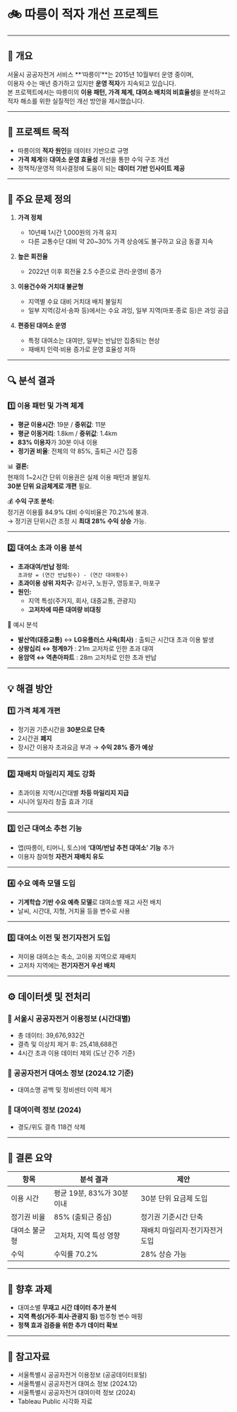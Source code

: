 # 🚲 따릉이 적자 개선 프로젝트  

---

## 📑 개요

서울시 공공자전거 서비스 **‘따릉이’**는 2015년 10월부터 운영 중이며,  
이용자 수는 매년 증가하고 있지만 **운영 적자**가 지속되고 있습니다.  
본 프로젝트에서는 따릉이의 **이용 패턴, 가격 체계, 대여소 배치의 비효율성**을 분석하고  
적자 해소를 위한 실질적인 개선 방안을 제시했습니다.

---

## 🧭 프로젝트 목적

- 따릉이의 **적자 원인**을 데이터 기반으로 규명  
- **가격 체계**와 **대여소 운영 효율성** 개선을 통한 수익 구조 개선  
- 정책적/운영적 의사결정에 도움이 되는 **데이터 기반 인사이트 제공**

---

## 🧩 주요 문제 정의

1. **가격 정체**
   - 10년째 1시간 1,000원의 가격 유지  
   - 다른 교통수단 대비 약 20~30% 가격 상승에도 불구하고 요금 동결 지속

2. **높은 회전율**
   - 2022년 이후 회전율 2.5 수준으로 관리·운영비 증가

3. **이용건수와 거치대 불균형**
   - 지역별 수요 대비 거치대 배치 불일치  
   - 일부 지역(강서·송파 등)에서는 수요 과잉, 일부 지역(마포·종로 등)은 과잉 공급

4. **편중된 대여소 운영**
   - 특정 대여소는 대여만, 일부는 반납만 집중되는 현상  
   - 재배치 인력·비용 증가로 운영 효율성 저하

---

## 🔍 분석 결과

### 1️⃣ 이용 패턴 및 가격 체계

- **평균 이용시간**: 19분 / **중위값**: 11분  
- **평균 이동거리**: 1.8km / **중위값**: 1.4km  
- **83% 이용자**가 30분 이내 이용  
- **정기권 비율**: 전체의 약 85%, 출퇴근 시간 집중

📊 **결론:**  
현재의 1~2시간 단위 이용권은 실제 이용 패턴과 불일치.  
**30분 단위 요금체계로 개편** 필요.

💰 **수익 구조 분석:**  
정기권 이용률 84.9% 대비 수익비율은 70.2%에 불과.  
→ 정기권 단위시간 조정 시 **최대 28% 수익 상승** 가능.

---

### 2️⃣ 대여소 초과 이용 분석

- **초과대여/반납 정의:**  
  `초과량 = (연간 반납횟수) - (연간 대여횟수)`
- **초과이용 상위 자치구:** 강서구, 노원구, 영등포구, 마포구  
- **원인:**  
  - 지역 특성(주거지, 회사, 대중교통, 관광지)
  - **고저차에 따른 대여량 비대칭**

📍 예시 분석  
- **발산역(대중교통)** ↔ **LG유플러스 사옥(회사)** : 출퇴근 시간대 초과 이용 발생  
- **상왕십리 ↔ 청계9가** : 21m 고저차로 인한 초과 대여  
- **응암역 ↔ 역촌아파트** : 28m 고저차로 인한 초과 반납

---

## 💡 해결 방안

### 1️⃣ 가격 체계 개편
- 정기권 기준시간을 **30분으로 단축**
- 2시간권 **폐지**
- 장시간 이용자 초과요금 부과 → **수익 28% 증가 예상**

---

### 2️⃣ 재배치 마일리지 제도 강화
- 초과이용 지역/시간대별 **차등 마일리지 지급**
- 시니어 일자리 창출 효과 기대

---

### 3️⃣ 인근 대여소 추천 기능
- 앱(따릉이, 티머니, 토스)에 **‘대여/반납 추천 대여소’ 기능** 추가  
- 이용자 참여형 **자전거 재배치 유도**

---

### 4️⃣ 수요 예측 모델 도입
- **기계학습 기반 수요 예측 모델**로 대여소별 재고 사전 배치  
- 날씨, 시간대, 지형, 거치율 등을 변수로 사용

---

### 5️⃣ 대여소 이전 및 전기자전거 도입
- 저이용 대여소는 축소, 고이용 지역으로 재배치  
- 고저차 지역에는 **전기자전거 우선 배치**

---

## ⚙️ 데이터셋 및 전처리

### 🔹 서울시 공공자전거 이용정보 (시간대별)
- 총 데이터: 39,676,932건  
- 결측 및 이상치 제거 후: 25,418,688건  
- 4시간 초과 이용 데이터 제외 (도난 간주 기준)

### 🔹 공공자전거 대여소 정보 (2024.12 기준)
- 대여소명 공백 및 정비센터 이력 제거

### 🔹 대여이력 정보 (2024)
- 경도/위도 결측 118건 삭제

---

## 🧾 결론 요약

| 항목 | 분석 결과 | 제안 |
|------|-------------|-------|
| 이용 시간 | 평균 19분, 83%가 30분 이내 | 30분 단위 요금제 도입 |
| 정기권 비율 | 85% (출퇴근 중심) | 정기권 기준시간 단축 |
| 대여소 불균형 | 고저차, 지역 특성 영향 | 재배치 마일리지·전기자전거 도입 |
| 수익 | 수익률 70.2% | 28% 상승 가능 |

---

## 🧠 향후 과제

- 대여소별 **무재고 시간 데이터 추가 분석**
- **지역 특성(거주·회사·관광지 등)** 범주형 변수 매핑
- **정책 효과 검증을 위한 추가 데이터 확보**

---

## 📎 참고자료
- 서울특별시 공공자전거 이용정보 (공공데이터포털)  
- 서울특별시 공공자전거 대여소 정보 (2024.12)  
- 서울특별시 공공자전거 대여이력 정보 (2024)  
- Tableau Public 시각화 자료  
